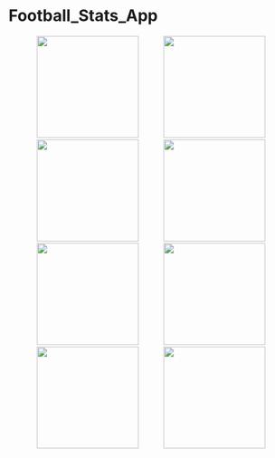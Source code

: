 # Football_Stats_App

<p align="center">
    <img src="https://github.com/hlinh88/Football-Stats/assets/73870812/de65626c-3536-475a-984a-fa3a5c56f486" width="180" hspace="20">
    <img src="https://github.com/hlinh88/Football-Stats/assets/73870812/e497bb0b-b8af-46f6-accc-96f30e634c2f" width="180" hspace="20">
    <img src="https://github.com/hlinh88/Football-Stats/assets/73870812/ab91d698-b726-4873-899f-3bd78178fd1f" width="180" hspace="20">
    <img src="https://github.com/hlinh88/Football-Stats/assets/73870812/a48770ec-dbb9-4f9d-b768-ce043c5a5034" width="180" hspace="20">
    <img src="https://github.com/hlinh88/Football-Stats/assets/73870812/e4cd179a-5acc-4018-8ca0-63f106c7a5ad" width="180" hspace="20">
    <img src="https://github.com/hlinh88/Football-Stats/assets/73870812/0783e26b-d694-4d2b-a212-d94c270ddbcf" width="180" hspace="20">
    <img src="https://github.com/hlinh88/Football-Stats/assets/73870812/0f9d4576-1b45-4081-ab5d-fc747826a0a5" width="180" hspace="20">
    <img src="https://github.com/hlinh88/Football-Stats/assets/73870812/27dbf42a-ba25-4ad0-aaf1-679d17c9f798" width="180" hspace="20">
</p>
